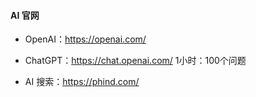 <!--
 * @Author: Shu Binqi
 * @Date: 2023-02-27 22:59:57
 * @LastEditors: Shu Binqi
 * @LastEditTime: 2023-02-27 23:59:37
 * @Description: AI
 * @Version: 1.0.0
 * @FilePath: \interviewQuestions\Others\AI.md
-->

#### AI 官网

- OpenAI：https://openai.com/
- ChatGPT：https://chat.openai.com/
1小时：100个问题

- AI 搜索：https://phind.com/
